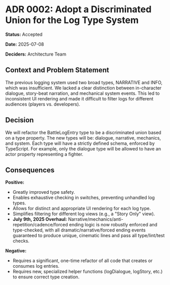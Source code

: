 # ADR 0002: Adopt a Discriminated Union for the Log Type System

**Status:** Accepted

**Date:** 2025-07-08

**Deciders:** Architecture Team

## Context and Problem Statement

The previous logging system used two broad types, NARRATIVE and INFO, which was insufficient. We lacked a clear distinction between in-character dialogue, story-beat narration, and mechanical system events. This led to inconsistent UI rendering and made it difficult to filter logs for different audiences (players vs. developers).

## Decision

We will refactor the BattleLogEntry type to be a discriminated union based on a type property. The new types will be: dialogue, narrative, mechanics, and system. Each type will have a strictly defined schema, enforced by TypeScript. For example, only the dialogue type will be allowed to have an actor property representing a fighter.

## Consequences

**Positive:**
- Greatly improved type safety.
- Enables exhaustive checking in switches, preventing unhandled log types.
- Allows for distinct and appropriate UI rendering for each log type.
- Simplifies filtering for different log views (e.g., a "Story Only" view).
- **July 9th, 2025 Overhaul:** Narrative/mechanics/anti-repetition/cadence/forced ending logic is now robustly enforced and type-checked, with all dramatic/narrative/forced ending events guaranteed to produce unique, cinematic lines and pass all type/lint/test checks.

**Negative:**
- Requires a significant, one-time refactor of all code that creates or consumes log entries.
- Requires new, specialized helper functions (logDialogue, logStory, etc.) to ensure correct type creation.
